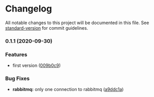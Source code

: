 # Changelog

All notable changes to this project will be documented in this file. See [standard-version](https://github.com/conventional-changelog/standard-version) for commit guidelines.

### 0.1.1 (2020-09-30)


### Features

* first version ([009b0c9](https://github.com/nsfilho/template-microservice/commit/009b0c92d3dc8710edcafeac32e8855eaa40fa36))


### Bug Fixes

* **rabbitmq:** only one connection to rabbitmq ([a9ddc1a](https://github.com/nsfilho/template-microservice/commit/a9ddc1a42f6983434a80daeaa8956c5c136a2991))
